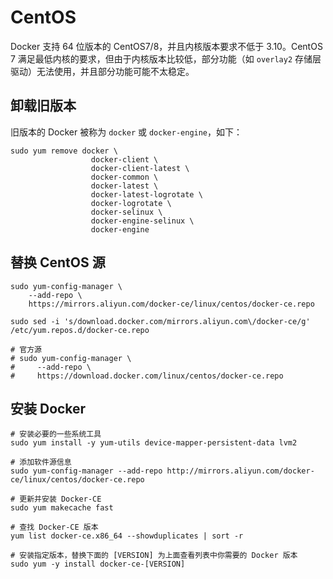 # CentOS

Docker 支持 64 位版本的 CentOS7/8，并且内核版本要求不低于 3.10。CentOS 7 满足最低内核的要求，但由于内核版本比较低，部分功能（如 `overlay2` 存储层驱动）无法使用，并且部分功能可能不太稳定。

## 卸载旧版本

旧版本的 Docker 被称为 `docker` 或 `docker-engine`，如下：

```text
sudo yum remove docker \
                  docker-client \
                  docker-client-latest \
                  docker-common \
                  docker-latest \
                  docker-latest-logrotate \
                  docker-logrotate \
                  docker-selinux \
                  docker-engine-selinux \
                  docker-engine
```

## 替换 CentOS 源

```text
sudo yum-config-manager \
    --add-repo \
    https://mirrors.aliyun.com/docker-ce/linux/centos/docker-ce.repo

sudo sed -i 's/download.docker.com/mirrors.aliyun.com\/docker-ce/g' /etc/yum.repos.d/docker-ce.repo

# 官方源
# sudo yum-config-manager \
#     --add-repo \
#     https://download.docker.com/linux/centos/docker-ce.repo
```

## 安装 Docker

```text
# 安装必要的一些系统工具
sudo yum install -y yum-utils device-mapper-persistent-data lvm2

# 添加软件源信息
sudo yum-config-manager --add-repo http://mirrors.aliyun.com/docker-ce/linux/centos/docker-ce.repo

# 更新并安装 Docker-CE
sudo yum makecache fast

# 查找 Docker-CE 版本
yum list docker-ce.x86_64 --showduplicates | sort -r

# 安装指定版本，替换下面的 [VERSION] 为上面查看列表中你需要的 Docker 版本
sudo yum -y install docker-ce-[VERSION]
```



